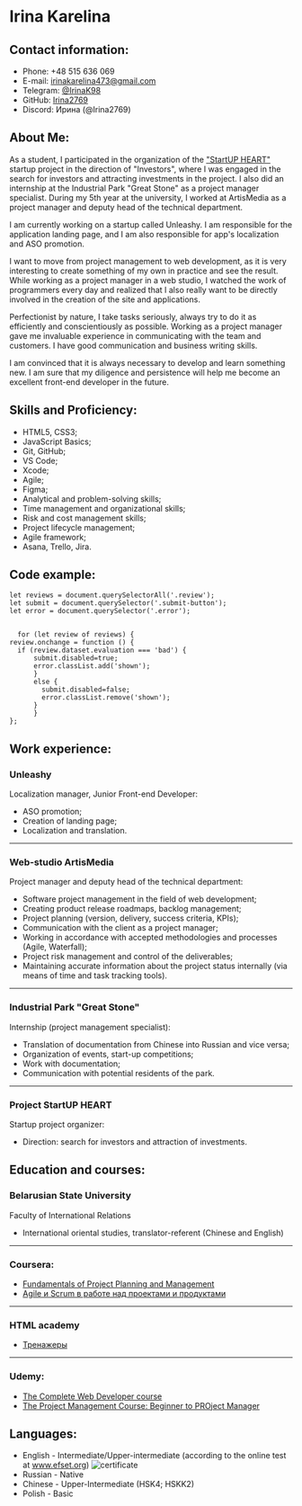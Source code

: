 # Irina Karelina

## Contact information:

- Phone: +48 515 636 069
- E-mail: irinakarelina473@gmail.com
- Telegram: [@IrinaK98]( адрес "https://t.me/c/1562620717/14547") 
- GitHub: [Irina2769](адрес "https://github.com/Irina2769")
- Discord: Ирина (@Irina2769)

## About Me:

 As a student, I participated in the organization of the ["StartUP HEART"](адрес "https://startupheart.by/") startup project in the direction of "Investors", where I was engaged in the search for investors and attracting investments in the project. I also did an internship at the Industrial Park "Great Stone" as a project manager specialist. During my 5th year at the university, I worked at ArtisMedia as a project manager and deputy head of the technical department.

 I am currently working on a startup called Unleashy. I am responsible for the application landing page, and I am also responsible for app's localization and ASO promotion.

 I want to move from project management to web development, as it is very interesting to create something of my own in practice and see the result. While working as a project manager in a web studio, I watched the work of programmers every day and realized that I also really want to be directly involved in the creation of the site and applications.

 Perfectionist by nature, I take tasks seriously, always try to do it as efficiently and conscientiously as possible. Working as a project manager gave me invaluable experience in communicating with the team and customers.
I have good communication and business writing skills.

 I am convinced that it is always necessary to develop and learn something new. I am sure that my diligence and persistence will help me become an excellent front-end developer in the future.

## Skills and Proficiency:

* HTML5, CSS3;
* JavaScript Basics;
* Git, GitHub;
* VS Code;
* Xcode;
* Agile;
* Figma;
* Analytical and problem-solving skills;
* Time management and organizational skills;
* Risk and cost management skills;
* Project lifecycle management;
*  Agile framework;
* Asana, Trello, Jira.

## Code example:

```
let reviews = document.querySelectorAll('.review');
let submit = document.querySelector('.submit-button');
let error = document.querySelector('.error');


  for (let review of reviews) {
review.onchange = function () {
  if (review.dataset.evaluation === 'bad') {
      submit.disabled=true;
      error.classList.add('shown');
      }
      else {
        submit.disabled=false;
        error.classList.remove('shown');
      }
      }
};
```

## Work experience:

### Unleashy

Localization manager, Junior Front-end Developer:

+ ASO promotion;
+ Creation of landing page;
+ Localization and translation.

******

### Web-studio ArtisMedia

Project manager and deputy head of the technical department:

+ Software project management in the field of web development;
+ Creating product release roadmaps, backlog management;
+ Project planning (version, delivery, success criteria, KPIs);
+ Communication with the client as a project manager;
+ Working in accordance with accepted methodologies and processes (Agile, Waterfall);
+ Project risk management and control of the deliverables;
+ Maintaining accurate information about the project status internally (via means of time and task tracking tools).

******

### Industrial Park "Great Stone"

 Internship (project management specialist):
 
 + Translation of documentation from Chinese into Russian and vice versa; 
 + Organization of events, start-up competitions;
 + Work with documentation; 
 + Communication with potential residents of the park.

******

### Project StartUP HEART

 Startup project organizer:
 
 + Direction: search for investors and attraction of investments.

## Education and courses:

### Belarusian State University
Faculty of International Relations
- International oriental studies, translator-referent (Chinese and English)

******

### Coursera:

- [Fundamentals of Project Planning and Management](адрес "https://www.coursera.org/learn/uva-darden-project-management")
- [Agile и Scrum в работе над проектами и продуктами](адрес "https://www.coursera.org/learn/upravleniya-proektami-agile-scrum")

******

### HTML academy
- [Тренажеры](адрес "https://htmlacademy.ru/courses")

******

### Udemy:

- [The Complete Web Developer course](адрес "https://www.udemy.com/course/the-complete-web-developer-course-2/")
- [The Project Management Course: Beginner to PROject Manager](адрес "https://www.udemy.com/course/the-project-management-course-beginner-to-project-manager/")


## Languages:
 - English - Intermediate/Upper-intermediate (according to the online test at  www.efset.org)
 ![certificate](https://cdn.efset.org/efset-widget/img/certificate_72.png "сертификат")
 - Russian - Native
 - Chinese - Upper-Intermediate (HSK4; HSKK2)
 - Polish - Basic
